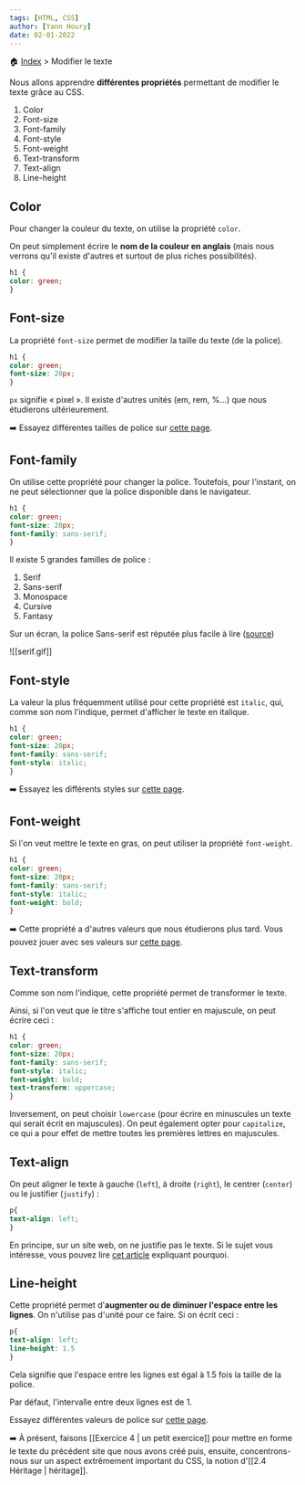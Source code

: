 ```yaml
---
tags: [HTML, CSS]
author: [Yann Houry]
date: 02-01-2022
---
```


🏠 [Index](https://github.com/YannHY/html-css-js/blob/main/index.md) > Modifier le texte

Nous allons apprendre **différentes propriétés** permettant de modifier le texte grâce au CSS.

1. Color
2. Font-size
3. Font-family
4. Font-style
5. Font-weight
6. Text-transform
7. Text-align
8. Line-height

## Color
Pour changer la couleur du texte, on utilise la propriété `color`.

On peut simplement écrire le **nom de la couleur en anglais** (mais nous verrons qu'il existe d'autres et surtout de plus riches possibilités).

```CSS
h1 {
color: green;
}
```

## Font-size
La propriété `font-size` permet de modifier la taille du texte (de la police).

```CSS
h1 {
color: green;
font-size: 20px;
}
```

`px` signifie « pixel ». Il existe d'autres unités (em, rem, %...) que nous étudierons ultérieurement.

➡️ Essayez différentes tailles de police sur [cette page](https://www.w3schools.com/cssref/playit.asp?filename=playcss_font-size&preval=medium).

## Font-family
On utilise cette propriété pour changer la police. Toutefois, pour l'instant, on ne peut sélectionner que la police disponible dans le navigateur.

```CSS
h1 {
color: green;
font-size: 20px;
font-family: sans-serif;
}
```

Il existe 5 grandes familles de police :

1. Serif
2. Sans-serif
3. Monospace
4. Cursive
5. Fantasy

Sur un écran, la police Sans-serif est réputée plus facile à lire ([source](https://www.w3schools.com/css/css_font.asp))

![[serif.gif]]

## Font-style
La valeur la plus fréquemment utilisé pour cette propriété est `italic`, qui, comme son nom l'indique, permet d'afficher le texte en italique.

```CSS
h1 {
color: green;
font-size: 20px;
font-family: sans-serif;
font-style: italic;
}
```

➡️ Essayez les différents styles sur [cette page](https://www.w3schools.com/cssref/playit.asp?filename=playcss_font-style).

## Font-weight
Si l'on veut mettre le texte en gras, on peut utiliser la propriété `font-weight`.

```CSS
h1 {
color: green;
font-size: 20px;
font-family: sans-serif;
font-style: italic;
font-weight: bold;
}
```

➡️ Cette propriété a d'autres valeurs que nous étudierons plus tard. Vous pouvez jouer avec ses valeurs sur [cette page](https://www.w3schools.com/cssref/playit.asp?filename=playcss_font-weight&preval=bolder).

## Text-transform
Comme son nom l'indique, cette propriété permet de transformer le texte.

Ainsi, si l'on veut que le titre s'affiche tout entier en majuscule, on peut écrire ceci :

```CSS
h1 {
color: green;
font-size: 20px;
font-family: sans-serif;
font-style: italic;
font-weight: bold;
text-transform: uppercase;
}
```

Inversement, on peut choisir `lowercase` (pour écrire en minuscules un texte qui serait écrit en majuscules). On peut également opter pour `capitalize`, ce qui a pour effet de mettre toutes les premières lettres en majuscules.

## Text-align
On peut aligner le texte à gauche (`left`), à droite (`right`), le centrer (`center`) ou le justifier (`justify`) :

```CSS
p{
text-align: left;
}
```

En principe, sur un site web, on ne justifie pas le texte. Si le sujet vous intéresse, vous pouvez lire [cet article](https://designforhackers.com/blog/justify-text-html-css/) expliquant pourquoi.

## Line-height
Cette propriété permet d'**augmenter ou de diminuer l'espace entre les lignes**. On n'utilise pas d'unité pour ce faire. Si on écrit ceci :

```CSS
p{
text-align: left;
line-height: 1.5
}
```

Cela signifie que l'espace entre les lignes est égal à 1.5 fois la taille de la police.

Par défaut, l'intervalle entre deux lignes est de 1.

Essayez différentes valeurs de police sur [cette page](https://www.w3schools.com/cssref/playit.asp?filename=playcss_line-height).

➡️ À présent, faisons [[Exercice 4 | un petit exercice]] pour mettre en forme le texte du précédent site que nous avons créé puis, ensuite, concentrons-nous sur un aspect extrêmement important du CSS, la notion d'[[2.4 Héritage | héritage]].
